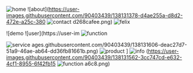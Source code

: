 ![home](https://user-images.githubusercontent.com/90403439/138131365-b3c3b82d-ca81-45eb-bd41-a34a729093ef.png)
![about](https://user-images.githubusercontent.com/90403439/138131378-d4ae255a-d8d2-472e-a25c-380
![contact](https://user-images.githubusercontent.com/90403439/138131393-7fcf748f-db9d-48e7-89b8-03d275e863bb.png)
d268cafee.png)
![felix](https://user-images.githubusercontent.com/90403439/138131420-66b11a71-2169-4806-b143-c27407808037.png)

![demo
![user](https://user-im
![function](https://user-images.githubusercontent.com/90403439/138131631-ac911d42-377d-465d-b9bf-a2cbbc8f093d.png)

![service](https://user-images.githubusercontent.com/90403439/138131619-6f91a2ab-fb54-4de5-ad3c-3427cb294afa.png)
ages.githubusercontent.com/90403439/138131606-deac27d7-51a9-46ae-ab64-dd36fb81661b.png)
![product](https://user-images.githubusercontent.com/90403439/138131588-8d75183c-04a5-40ca-a459-478e3efe9f3a.png)
]
![info](https://user-images.githubusercontent.com/90403439/138131583-fa1b6da0-8d2c-4df1-886d-d5eb0fdeaadf.png)
(https://user-images.githubusercontent.com/90403439/138131562-3cc747cd-e632-4cf1-8955-6f42fb15
![function](https://user-images.githubusercontent.com/90403439/138131568-4200535b-b762-4db6-b3eb-c11af8dc45b6.png)
a6c8.png)

